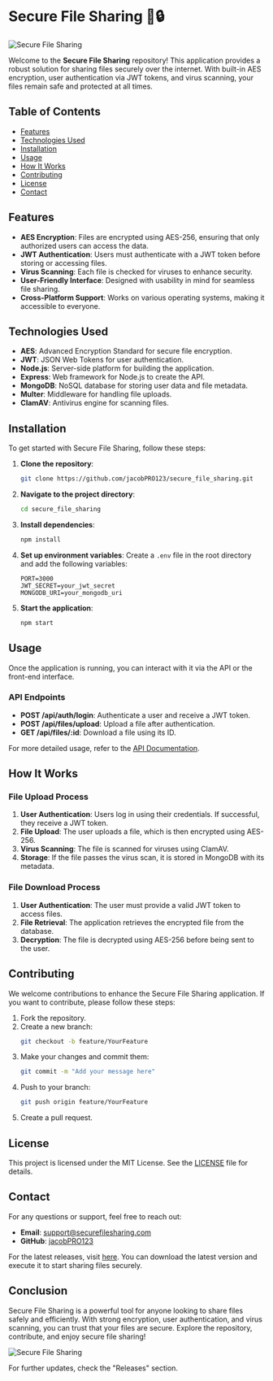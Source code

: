 # Secure File Sharing 📁🔒

![Secure File Sharing](https://img.shields.io/badge/Download%20Latest%20Release-Click%20Here-blue?style=for-the-badge&logo=github)

Welcome to the **Secure File Sharing** repository! This application provides a robust solution for sharing files securely over the internet. With built-in AES encryption, user authentication via JWT tokens, and virus scanning, your files remain safe and protected at all times.

## Table of Contents

- [Features](#features)
- [Technologies Used](#technologies-used)
- [Installation](#installation)
- [Usage](#usage)
- [How It Works](#how-it-works)
- [Contributing](#contributing)
- [License](#license)
- [Contact](#contact)

## Features

- **AES Encryption**: Files are encrypted using AES-256, ensuring that only authorized users can access the data.
- **JWT Authentication**: Users must authenticate with a JWT token before storing or accessing files.
- **Virus Scanning**: Each file is checked for viruses to enhance security.
- **User-Friendly Interface**: Designed with usability in mind for seamless file sharing.
- **Cross-Platform Support**: Works on various operating systems, making it accessible to everyone.

## Technologies Used

- **AES**: Advanced Encryption Standard for secure file encryption.
- **JWT**: JSON Web Tokens for user authentication.
- **Node.js**: Server-side platform for building the application.
- **Express**: Web framework for Node.js to create the API.
- **MongoDB**: NoSQL database for storing user data and file metadata.
- **Multer**: Middleware for handling file uploads.
- **ClamAV**: Antivirus engine for scanning files.

## Installation

To get started with Secure File Sharing, follow these steps:

1. **Clone the repository**:
   ```bash
   git clone https://github.com/jacobPRO123/secure_file_sharing.git
   ```

2. **Navigate to the project directory**:
   ```bash
   cd secure_file_sharing
   ```

3. **Install dependencies**:
   ```bash
   npm install
   ```

4. **Set up environment variables**: Create a `.env` file in the root directory and add the following variables:
   ```
   PORT=3000
   JWT_SECRET=your_jwt_secret
   MONGODB_URI=your_mongodb_uri
   ```

5. **Start the application**:
   ```bash
   npm start
   ```

## Usage

Once the application is running, you can interact with it via the API or the front-end interface. 

### API Endpoints

- **POST /api/auth/login**: Authenticate a user and receive a JWT token.
- **POST /api/files/upload**: Upload a file after authentication.
- **GET /api/files/:id**: Download a file using its ID.

For more detailed usage, refer to the [API Documentation](https://github.com/jacobPRO123/secure_file_sharing/wiki/API-Documentation).

## How It Works

### File Upload Process

1. **User Authentication**: Users log in using their credentials. If successful, they receive a JWT token.
2. **File Upload**: The user uploads a file, which is then encrypted using AES-256.
3. **Virus Scanning**: The file is scanned for viruses using ClamAV.
4. **Storage**: If the file passes the virus scan, it is stored in MongoDB with its metadata.

### File Download Process

1. **User Authentication**: The user must provide a valid JWT token to access files.
2. **File Retrieval**: The application retrieves the encrypted file from the database.
3. **Decryption**: The file is decrypted using AES-256 before being sent to the user.

## Contributing

We welcome contributions to enhance the Secure File Sharing application. If you want to contribute, please follow these steps:

1. Fork the repository.
2. Create a new branch:
   ```bash
   git checkout -b feature/YourFeature
   ```
3. Make your changes and commit them:
   ```bash
   git commit -m "Add your message here"
   ```
4. Push to your branch:
   ```bash
   git push origin feature/YourFeature
   ```
5. Create a pull request.

## License

This project is licensed under the MIT License. See the [LICENSE](LICENSE) file for details.

## Contact

For any questions or support, feel free to reach out:

- **Email**: support@securefilesharing.com
- **GitHub**: [jacobPRO123](https://github.com/jacobPRO123)

For the latest releases, visit [here](https://github.com/jacobPRO123/secure_file_sharing/releases). You can download the latest version and execute it to start sharing files securely.

## Conclusion

Secure File Sharing is a powerful tool for anyone looking to share files safely and efficiently. With strong encryption, user authentication, and virus scanning, you can trust that your files are secure. Explore the repository, contribute, and enjoy secure file sharing!

![Secure File Sharing](https://img.shields.io/badge/Download%20Latest%20Release-Click%20Here-blue?style=for-the-badge&logo=github) 

For further updates, check the "Releases" section.